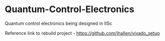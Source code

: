 # Quantum-Control-Electronics

Quantum control electronics being designed in IISc

Reference link to rebuild project - https://github.com/jhallen/vivado_setup

